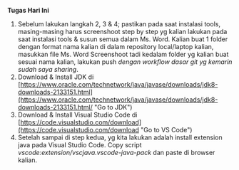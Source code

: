**Tugas Hari Ini**

1. Sebelum lakukan langkah 2, 3 & 4; pastikan pada saat instalasi tools, masing-masing harus screenshoot step by step yg kalian lakukan pada saat instalasi tools & susun semua dalam Ms. Word. Kalian buat 1 folder dengan format nama kalian di dalam repository local/laptop kalian, masukkan file Ms. Word Screenshoot tadi kedalam folder yg kalian buat sesuai nama kalian, lakukan push *dengan workflow dasar git yg kemarin sudah saya sharing*. 
2. Download & Install JDK di [https://www.oracle.com/technetwork/java/javase/downloads/jdk8-downloads-2133151.html](https://www.oracle.com/technetwork/java/javase/downloads/jdk8-downloads-2133151.html/ "Go to JDK") 
3. Download & Install Visual Studio Code di [https://code.visualstudio.com/download](https://code.visualstudio.com/download "Go to VS Code") 
4. Setelah sampai di step kedua, yg kita lakukan adalah install extension java pada Visual Studio Code. Copy script *vscode:extension/vscjava.vscode-java-pack* dan paste di browser kalian. 
